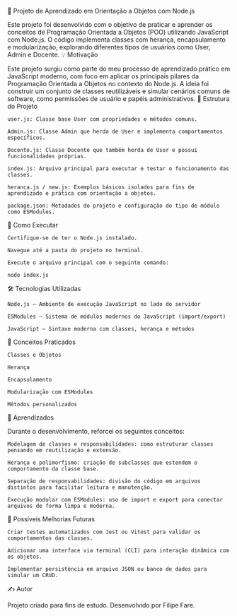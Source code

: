 📘 Projeto de Aprendizado em Orientação a Objetos com Node.js

Este projeto foi desenvolvido com o objetivo de praticar e aprender os conceitos de Programação Orientada a Objetos (POO) utilizando JavaScript com Node.js. O código implementa classes com herança, encapsulamento e modularização, explorando diferentes tipos de usuários como User, Admin e Docente.
💡 Motivação

Este projeto surgiu como parte do meu processo de aprendizado prático em JavaScript moderno, com foco em aplicar os principais pilares da Programação Orientada a Objetos no contexto do Node.js. A ideia foi construir um conjunto de classes reutilizáveis e simular cenários comuns de software, como permissões de usuário e papéis administrativos.
📁 Estrutura do Projeto

    user.js: Classe base User com propriedades e métodos comuns.

    Admin.js: Classe Admin que herda de User e implementa comportamentos específicos.

    Docente.js: Classe Docente que também herda de User e possui funcionalidades próprias.

    index.js: Arquivo principal para executar e testar o funcionamento das classes.

    heranca.js / new.js: Exemplos básicos isolados para fins de aprendizado e prática com orientação a objetos.

    package.json: Metadados do projeto e configuração do tipo de módulo como ESModules.

🚀 Como Executar

    Certifique-se de ter o Node.js instalado.

    Navegue até a pasta do projeto no terminal.

    Execute o arquivo principal com o seguinte comando:

    node index.js

🛠️ Tecnologias Utilizadas

    Node.js – Ambiente de execução JavaScript no lado do servidor

    ESModules – Sistema de módulos modernos do JavaScript (import/export)

    JavaScript – Sintaxe moderna com classes, herança e métodos

🧠 Conceitos Praticados

    Classes e Objetos

    Herança

    Encapsulamento

    Modularização com ESModules

    Métodos personalizados

📌 Aprendizados

Durante o desenvolvimento, reforcei os seguintes conceitos:

    Modelagem de classes e responsabilidades: como estruturar classes pensando em reutilização e extensão.

    Herança e polimorfismo: criação de subclasses que estendem o comportamento da classe base.

    Separação de responsabilidades: divisão do código em arquivos distintos para facilitar leitura e manutenção.

    Execução modular com ESModules: uso de import e export para conectar arquivos de forma limpa e moderna.

🔄 Possíveis Melhorias Futuras

    Criar testes automatizados com Jest ou Vitest para validar os comportamentos das classes.

    Adicionar uma interface via terminal (CLI) para interação dinâmica com os objetos.

    Implementar persistência em arquivo JSON ou banco de dados para simular um CRUD.

✍️ Autor

Projeto criado para fins de estudo. Desenvolvido por Filipe Fare.
